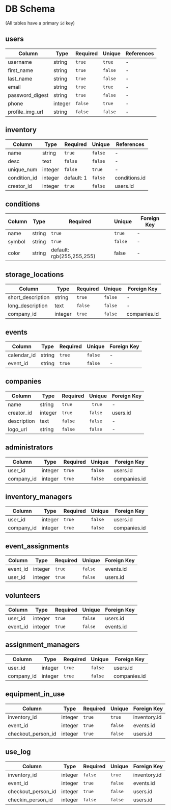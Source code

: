 # DB Schema
(All tables have a primary `id` key)
## users
| Column          | Type    | Required | Unique  | References |
|-----------------|---------|----------|---------|------------|
| username        | string  | `true`   | `true`  | -          |
| first_name      | string  | `true`   | `false` | -          |
| last_name       | string  | `true`   | `false` | -          |
| email           | string  | `true`   | `true`  | -          |
| password_digest | string  | `true`   | `false` | -          |
| phone           | integer | `false`  | `true`  | -          |
| profile_img_url | string  | `false`  | `false` | -          |

## inventory
| Column       | Type    | Required   | Unique  | References    |
|--------------|---------|------------|---------|---------------|
| name         | string  | `true`     | `false` | -             |
| desc         | text    | `false`    | `false` | -             |
| unique_num   | integer | `false`    | `true`  | -             |
| condition_id | integer | default: 1 | `false` | conditions.id |
| creator_id   | integer | `true`     | `false` | users.id      |

## conditions
| Column | Type   | Required                  | Unique  | Foreign Key |
|--------|--------|---------------------------|---------|-------------|
| name   | string | `true`                    | `true`  | -           |
| symbol | string | `true`                    | `false` | -           |
| color  | string | default: rgb(255,255,255) | false   | -           |


## storage_locations
| Column            | Type    | Required | Unique  | Foreign Key  |
|-------------------|---------|----------|---------|--------------|
| short_description | string  | `true`   | `false` | -            |
| long_description  | text    | `false`  | `false` | -            |
| company_id        | integer | `true`   | `false` | companies.id |

## events
| Column      | Type   | Required | Unique  | Foreign Key |
|-------------|--------|----------|---------|-------------|
| calendar_id | string | `true`   | `false` | -           |
| event_id    | string | `true`   | `false` | -           |

## companies
| Column      | Type    | Required | Unique  | Foreign Key |
|-------------|---------|----------|---------|-------------|
| name        | string  | `true`   | ` true` | -           |
| creator_id  | integer | `true`   | `false` | users.id    |
| description | text    | `false`  | `false` | -           |
| logo_url    | string  | `false`  | `false` | -           |

## administrators
| Column     | Type    | Required | Unique  | Foreign Key  |
|------------|---------|----------|---------|--------------|
| user_id    | integer | `true`   | `false` | users.id     |
| company_id | integer | `true`   | `false` | companies.id |

## inventory_managers
| Column     | Type    | Required | Unique  | Foreign Key  |
|------------|---------|----------|---------|--------------|
| user_id    | integer | `true`   | `false` | users.id     |
| company_id | integer | `true`   | `false` | companies.id |

## event_assignments
| Column   | Type    | Required | Unique  | Foreign Key |
|----------|---------|----------|---------|-------------|
| event_id | integer | `true`   | `false` | events.id   |
| user_id  | integer | `true`   | `false` | users.id    |

## volunteers
| Column   | Type    | Required | Unique  | Foreign Key |
|----------|---------|----------|---------|-------------|
| user_id  | integer | `true`   | `false` | users.id    |
| event_id | integer | `true`   | `false` | events.id   |

## assignment_managers
| Column     | Type    | Required | Unique  | Foreign Key  |
|------------|---------|----------|---------|--------------|
| user_id    | integer | `true`   | `false` | users.id     |
| company_id | integer | `true`   | `false` | companies.id |

## equipment_in_use
| Column             | Type    | Required | Unique  | Foreign Key  |
|--------------------|---------|----------|---------|--------------|
| inventory_id       | integer | `true`   | `true`  | inventory.id |
| event_id           | integer | `true`   | `false` | events.id    |
| checkout_person_id | integer | `true`   | `false` | users.id     |

## use_log
| Column             | Type    | Required | Unique  | Foreign Key  |
|--------------------|---------|----------|---------|--------------|
| inventory_id       | integer | `false`  | `true`  | inventory.id |
| event_id           | integer | `true`   | `false` | events.id    |
| checkout_person_id | integer | `true`   | `false` | users.id     |
| checkin_person_id  | integer | `false`  | `false` | users.id     |
